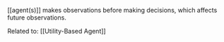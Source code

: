 [[agent(s)]] makes observations before making decisions, which affects future observations.

Related to: [[Utility-Based Agent]]


